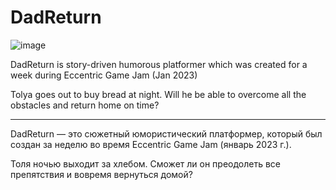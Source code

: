 # DadReturn

![image](https://github.com/RainbowFirelake/DadReturn/assets/45136883/bd1373f0-779d-401f-abe2-44a05684cd3c)

DadReturn is story-driven humorous platformer which was created for a week during Eccentric Game Jam (Jan 2023)

Tolya goes out to buy bread at night. Will he be able to overcome all the obstacles and return home on time?

-------------------------------------------------

DadReturn — это сюжетный юмористический платформер, который был создан за неделю во время Eccentric Game Jam (январь 2023 г.).

Толя ночью выходит за хлебом. Сможет ли он преодолеть все препятствия и вовремя вернуться домой?
